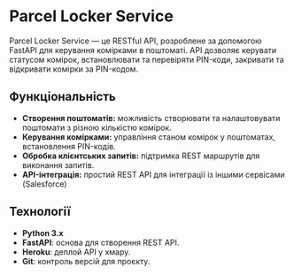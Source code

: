 # Parcel Locker Service

Parcel Locker Service — це RESTful API, розроблене за допомогою FastAPI для керування комірками в поштоматі. API дозволяє керувати статусом комірок, встановлювати та перевіряти PIN-коди, закривати та відкривати комірки за PIN-кодом.

## **Функціональність**
- **Створення поштоматів:** можливість створювати та налаштовувати поштомати з різною кількістю комірок.
- **Керування комірками:** управління станом комірок у поштоматах, встановлення PIN-кодів.
- **Обробка клієнтських запитів:** підтримка REST маршрутів для виконання запитів.
- **API-інтеграція:** простий REST API для інтеграції із іншими сервісами (Salesforce)

## **Технології**
- **Python 3.x**
- **FastAPI**: основа для створення REST API.
- **Heroku**: деплой API у хмару.
- **Git**: контроль версій для проєкту.
